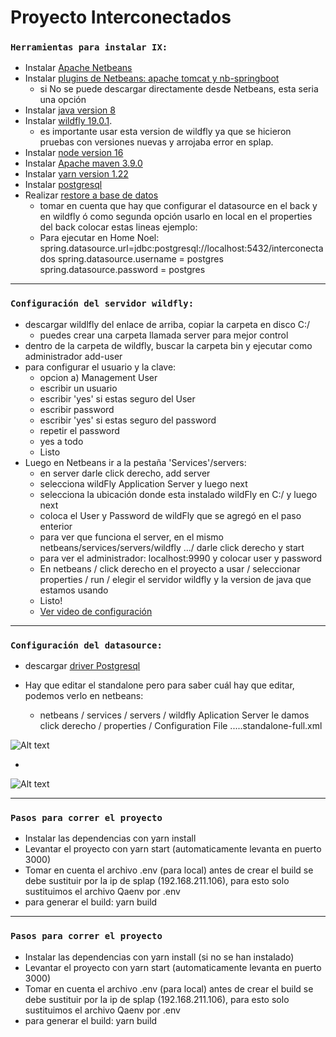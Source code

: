 # Proyecto Interconectados


### `Herramientas para instalar IX:`

* Instalar [Apache Netbeans](https://drive.google.com/file/d/1N9mkuW2dIBv7wpz7kQg82-B732fMlSDx/view?usp=drive_link)
* Instalar [plugins de Netbeans: apache tomcat y nb-springboot](https://drive.google.com/file/d/1Sbd-0fOVrGEk5B-HHwKKU2AAnG8eEVH7/view?usp=drive_link)
  * si No se puede descargar directamente desde Netbeans, esta seria una opción 
* Instalar [java version 8](https://drive.google.com/file/d/18ZXAAYFFm1pkFRO9Rm6V0NbfChOdHOn6/view?usp=drive_link)
* Instalar  [wildfly 19.0.1](https://drive.google.com/file/d/1f0u1ekI42L2Eb9mzRR-jCa6Crv1_VTPa/view?usp=drive_link).
  * es importante usar esta version de wildfly ya que se hicieron pruebas con 
    versiones nuevas y arrojaba error en splap.
* Instalar [node version 16](https://drive.google.com/file/d/15HL5FKrhcxZosKGGrd2QKwyCFJMnsl6h/view?usp=drive_link)
* Instalar [Apache maven 3.9.0](https://drive.google.com/file/d/1GFaklVK0eeeeY7q6CsxZNkqFDftaq88M/view?usp=drive_link)
* Instalar [yarn version 1.22](https://drive.google.com/file/d/1E9SgnnA2kZ2l7ymJwOXDBhvLMUotZuJ8/view?usp=drive_link)
* Instalar [postgresql](https://drive.google.com/file/d/1FVD85PClCR5rOTGitHCdAkWXj3F4GWSi/view?usp=drive_link)
* Realizar [restore a base de datos](https://drive.google.com/file/d/15XaKC5X6RKNarPJZh6Pth0cJBPXiu2cr/view?usp=drive_link)
  * tomar en cuenta que hay que configurar el datasource en el back y en wildfly ó como segunda opción usarlo en local en el properties del back colocar estas lineas ejemplo:
  * Para ejecutar en Home Noel:
spring.datasource.url=jdbc:postgresql://localhost:5432/interconectados
spring.datasource.username = postgres
spring.datasource.password = postgres

-----------------------------------------

### `Configuración del servidor wildfly:`

* descargar wildlfly del enlace de arriba, copiar la carpeta en disco C:/
  * puedes crear una carpeta llamada server para mejor control
* dentro de la carpeta de wildfly, buscar la carpeta bin y ejecutar como administrador add-user
* para configurar el usuario y la clave:
  *  opcion a) Management User
  *  escribir un usuario
  *  escribir 'yes' si estas seguro del User
  *  escribir password
  *  escribir 'yes' si estas seguro del password
  *  repetir el password
  *  yes a todo
  *  Listo
* Luego en Netbeans ir a la pestaña 'Services'/servers:
  *  en server darle click derecho, add server
  *  selecciona wildFly Application Server y luego next
  *  selecciona la ubicación donde esta instalado wildFly en C:/ y luego next
  *  coloca el User y Password de wildFly que se agregó en el paso enterior
  *  para ver que funciona el server, en el mismo netbeans/services/servers/wildfly .../ darle click derecho y start
  *  para ver el administrador: localhost:9990 y colocar user y password
  *  En netbeans / click derecho en el proyecto a usar / seleccionar properties / run / elegir el servidor wildfly y la version de java que estamos usando
  *  Listo!
  *  [Ver video de configuración](https://drive.google.com/file/d/11J2w1Ix7xsi2GxIsBx8qoyAhfxCRc3vQ/view?usp=drive_link)

-----------------------------------------

### `Configuración del datasource:`

* descargar [driver Postgresql](https://drive.google.com/file/d/1co77P4rln6PC-dN-2U9aQJghOfKpSAUZ/view?usp=drive_link)
  
* Hay que editar el standalone pero para saber cuál hay que editar, podemos verlo en netbeans:
  * netbeans /  services /  servers / wildfly Aplication Server le damos click derecho / properties / Configuration File .....standalone-full.xml

![Alt text](/img/1.png)

*

![Alt text](/img/2.png)
  

-----------------------------------------
### `Pasos para correr el proyecto`

* Instalar las dependencias con yarn install
* Levantar el proyecto con yarn start (automaticamente levanta en puerto 3000)
* Tomar en cuenta el archivo .env (para local) antes de crear el build se debe
  sustituir por la ip de splap (192.168.211.106), para esto solo sustituimos el archivo Qaenv por .env
* para generar el build: yarn build



-----------------------------------------


### `Pasos para correr el proyecto`

* Instalar las dependencias con yarn install (si no se han instalado)
* Levantar el proyecto con yarn start (automaticamente levanta en puerto 3000)
* Tomar en cuenta el archivo .env (para local) antes de crear el build se debe
  sustituir por la ip de splap (192.168.211.106), para esto solo sustituimos el archivo Qaenv por .env
* para generar el build: yarn build